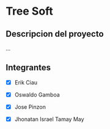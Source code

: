 # Tree Soft

## Descripcion del proyecto

...

## Integrantes

- [x] Erik Ciau

- [x] Oswaldo Gamboa

- [x] Jose Pinzon

- [x] Jhonatan Israel Tamay May
